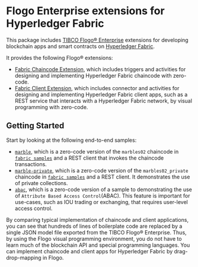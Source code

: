 # Flogo Enterprise extensions for Hyperledger Fabric

This package includes [TIBCO Flogo® Enterprise](https://docs.tibco.com/products/tibco-flogo-enterprise-2-6-1) extensions for developing blockchain apps and smart contracts on [Hyperledger Fabric](https://www.hyperledger.org/projects/fabric).

It provides the following Flogo® extensions:
- [Fabric Chaincode Extension](fabric), which includes triggers and activities for designing and implementing Hyperledger Fabric chaincode with zero-code.
- [Fabric Client Extension](fabclient), which includes connector and activities for designing and implementing Hyperledger Fabric client apps, such as a REST service that interacts with a Hyperledger Fabric network, by visual programming with zero-code.

## Getting Started

Start by looking at the following end-to-end samples:
- [`marble`](samples/marble), which is a zero-code version of the `marbles02` chaincode in [`fabric samples`](https://github.com/hyperledger/fabric-samples/tree/release-1.4/chaincode) and a REST client that invokes the chaincode transactions.
- [`marble-private`](samples/marble-private), which is a zero-code version of the `marbles02_private` chaincode in [`fabric samples`](https://github.com/hyperledger/fabric-samples/tree/release-1.4/chaincode) and a REST client.  It demonstrates the use of private collections.
- [ `abac`](samples/abac), which is a zero-code version of a sample to demonstrating the use of `Attribute Based Access Control`(ABAC). This feature is important for use-cases, such as IOU trading or exchanging, that requires user-level access control.

By comparing typical implementation of chaincode and client applications, you can see that hundreds of lines of boilerplate code are replaced by a single JSON model file exported from the TIBCO Flogo® Enterprise.  Thus, by using the Flogo visual programming environment, you do not have to learn much of the blockchain API and special programming languages.  You can implement chaincode and client apps for Hyperledger Fabric by drag-drop-mapping in Flogo.
